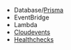- Database/[Prisma](https://docs.nestjs.com/recipes/prisma)
- EventBridge
- Lambda
- [Cloudevents](https://github.com/cloudevents/sdk-javascript)
- [Healthchecks](https://docs.nestjs.com/recipes/terminus)
